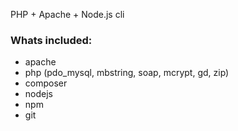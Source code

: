 PHP + Apache + Node.js cli

### Whats included: ###

* apache
* php (pdo_mysql, mbstring, soap, mcrypt, gd, zip)
* composer
* nodejs
* npm
* git
